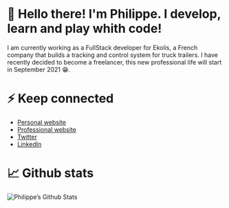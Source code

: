 # 👋 Hello there! I'm Philippe. I develop, learn and play whith code!

I am currently working as a FullStack developer for Ekolis, a French company that builds a tracking and control system 
for truck trailers. 
I have recently decided to become a freelancer, this new professional life will start in September 2021 😁.

# ⚡️ Keep connected

- [Personal website](https://giboow.fr/?utm_source=github)
- [Professional website](https://begoodev.fr/?utm_source=github)
- [Twitter](https://twitter.com/giboow)
- [LinkedIn](https://www.linkedin.com/in/pgibert/)

# 📈 Github stats
![Philippe’s Github Stats](https://github-readme-stats.vercel.app/api?username=giboow&theme=dracula&count_private=true&show_icons=true)
